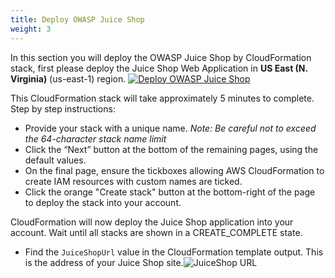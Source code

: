 ```yaml
---
title: Deploy OWASP Juice Shop 
weight: 3
---
```


In this section you will deploy the OWASP Juice Shop by CloudFormation stack, first please deploy the Juice Shop Web Application in **US East (N. Virginia)** (us-east-1) region.
[![Deploy OWASP Juice Shop](/images/deploy_to_aws.png)](https://console.aws.amazon.com/cloudformation/home?region=us-east-1#/stacks/new?stackName=WAFWorkshopSampleWebApp&templateURL=https%3a%2f%2faws-waf-workshop-v2-us-east-1.s3.us-east-1.amazonaws.com%2faws-waf-v2-workshop%2flatest%2fmain.template)


This CloudFormation stack will take approximately 5 minutes to complete.
Step by step instructions:
* Provide your stack with a unique name. *Note: Be careful not to exceed the 64-character stack name limit*
* Click the “Next” button at the bottom of the remaining pages, using the default values.
* On the final page, ensure the tickboxes allowing AWS CloudFormation to create IAM resources with custom names are ticked.
* Click the orange "Create stack" button at the bottom-right of the page to deploy the stack into your account.

CloudFormation will now deploy the Juice Shop application into your account. Wait until all stacks are shown in a CREATE_COMPLETE state.

* Find the `JuiceShopUrl` value in the CloudFormation template output. This is the address of your Juice Shop site.![JuiceShop URL](/images/juiceshop_url.png?width=50pc)


